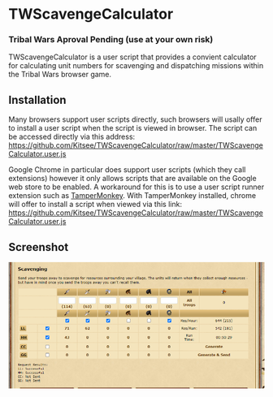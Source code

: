 # TWScavengeCalculator
### Tribal Wars Aproval Pending (use at your own risk)
TWScavengeCalculator is a user script that provides a convient calculator for calculating unit numbers for scavenging and dispatching missions within the Tribal Wars browser game.

## Installation
Many browsers support user scripts directly, such browsers will usally offer to install a user script when the script is viewed in browser.
The script can be accessed directly via this address:
https://github.com/Kitsee/TWScavengeCalculator/raw/master/TWScavengeCalculator.user.js

Google Chrome in particular does support user scripts (which they call extensions) however it only allows scripts that are available on
the Google web store to be enabled. A workaround for this is to use a user script runner extension such as [TamperMonkey](https://chrome.google.com/webstore/detail/tampermonkey/dhdgffkkebhmkfjojejmpbldmpobfkfo).
With TamperMonkey installed, chrome will offer to install a script when viewed via this link:
https://github.com/Kitsee/TWScavengeCalculator/raw/master/TWScavengeCalculator.user.js

## Screenshot
![TWScavengeCalculator screenshot](https://github.com/Kitsee/TWScavengeCalculator/raw/master/readmeResources/screenshot.png)
